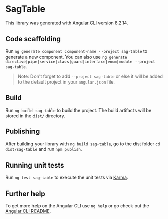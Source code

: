 # SagTable

This library was generated with [Angular CLI](https://github.com/angular/angular-cli) version 8.2.14.

## Code scaffolding

Run `ng generate component component-name --project sag-table` to generate a new component. You can also use `ng generate directive|pipe|service|class|guard|interface|enum|module --project sag-table`.
> Note: Don't forget to add `--project sag-table` or else it will be added to the default project in your `angular.json` file. 

## Build

Run `ng build sag-table` to build the project. The build artifacts will be stored in the `dist/` directory.

## Publishing

After building your library with `ng build sag-table`, go to the dist folder `cd dist/sag-table` and run `npm publish`.

## Running unit tests

Run `ng test sag-table` to execute the unit tests via [Karma](https://karma-runner.github.io).

## Further help

To get more help on the Angular CLI use `ng help` or go check out the [Angular CLI README](https://github.com/angular/angular-cli/blob/master/README.md).
